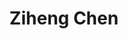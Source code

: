 ---
# Display name
title: Ziheng Chen

# Username (this should match the folder name)
authors:
- ziheng-chen

# Is this the primary user of the site?
superuser: false

# Role/position
role: PhD Student in Computer Science

# Organizations/Affiliations
organizations:
- name: Stony Brook University, NY, USA
  url: "https://www.stonybrook.edu/commcms/ams/"

# Short bio (displayed in user profile at end of posts)
#bio:

# interests:
# - travelling
# - swimming & skiing (actually, _any_ sport!)
# - riding motorbike

education:
  courses: 
  - course: PhD in Computer Science
    institution: Stony Brook University, NY, USA
    year: 2023

# Social/Academic Networking
# For available icons, see: https://sourcethemes.com/academic/docs/widgets/#icons
#   For an email link, use "fas" icon pack, "envelope" icon, and a link in the
#   form "mailto:your-email@example.com" or "#contact" for contact widget.
social:
- icon: envelope
  icon_pack: fas
  link: 'ziheng.chen@stonybrook.edu'  # For a direct email link, use "mailto:your-email@example.com".
# - icon: twitter
#   icon_pack: fab
#   link: https://twitter.com/gtolomei
# - icon: linkedin
#   icon_pack: fab
#   link: https://linkedin.com/in/gabrieletolomei
- icon: google-scholar
  icon_pack: ai
  link: https://scholar.google.com/citations?user=ViwmM7IAAAAJ&hl=en
- icon: orcid
  icon_pack: ai
  link: https://orcid.org/0000-0002-2585-637X
- icon: github
  icon_pack: fab
  link: https://github.com/Mewtwo1996
# # Link to a PDF of your resume/CV from the About widget.
# # To enable, copy your resume/CV to `static/media/cv.pdf` and uncomment the lines below.  
# - icon: cv
#   icon_pack: ai
#   link: media/cv.pdf

# Enter email to display Gravatar (if Gravatar enabled in Config)
#email: ""
  
# Organizational groups that you belong to (for People widget)
#   Set this to `[]` or comment out if you are not using People widget.  
user_groups:
- PhD Students
---